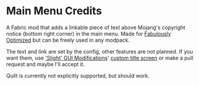 # Main Menu Credits

A Fabric mod that adds a linkable piece of text above Mojang's copyright notice (bottom right corner) in the main menu. Made for [Fabulously Optimized](https://github.com/Fabulously-Optimized/fabulously-optimized) but can be freely used in any modpack. 

The text and link are set by the config, other features are not planned. If you want them, use ['Slight' GUI Modifications](https://www.curseforge.com/minecraft/mc-mods/slight-gui-modifications)' [custom title screen](https://github.com/shedaniel/slight-gui-modifications/wiki/Custom-Title-Screen) or make a pull request and maybe I'll accept it.

Quilt is currently not explicitly supported, but should work.
